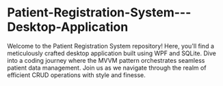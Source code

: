 # Patient-Registration-System---Desktop-Application
 Welcome to the Patient Registration System repository! Here, you'll find a meticulously crafted desktop application built using WPF and SQLite. Dive into a coding journey where the MVVM pattern orchestrates seamless patient data management. Join us as we navigate through the realm of efficient CRUD operations with style and finesse.
